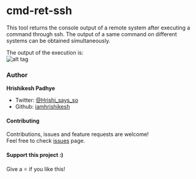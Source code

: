 # cmd-ret-ssh
This tool returns the console output of a remote system after executing a command through ssh. The output of a same command on different systems can be obtained simultaneously.

The output of the execution is:<br/>
![alt tag](https://user-images.githubusercontent.com/33514308/55010795-c3ed0280-4fdc-11e9-8dd0-e34eb780a443.png)<br/>

### Author

 **Hrishikesh Padhye**

* Twitter: [@Hrishi_says_so](https://twitter.com/Hrishi_says_so)
* Github: [iamhrishikesh](https://github.com/iamhrishikeshpadhye)

#### Contributing

Contributions, issues and feature requests are welcome!<br />Feel free to check [issues](https://github.com/Hrishikesh-Padhye/cmd-ret-ssh/issues) page.

#### Support this project :)

Give a ⭐️ if you like this!

